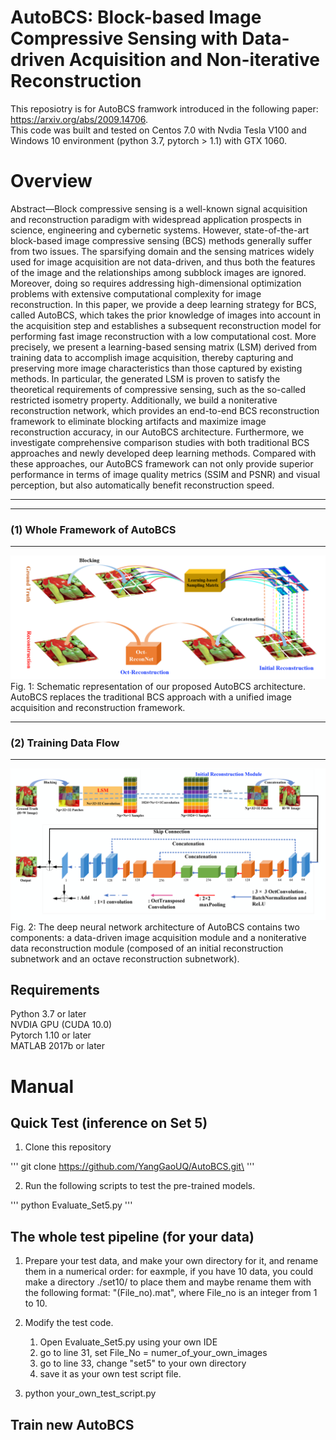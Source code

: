# AutoBCS: Block-based Image Compressive Sensing with Data-driven Acquisition and Non-iterative Reconstruction
This reposiotry is for AutoBCS framwork introduced in the following paper: https://arxiv.org/abs/2009.14706.  
This code was built and tested on Centos 7.0 with Nvdia Tesla V100 and Windows 10 environment (python 3.7, pytorch > 1.1)  with GTX 1060. 

# Overview

Abstract—Block compressive sensing is a well-known signal
acquisition and reconstruction paradigm with widespread application
prospects in science, engineering and cybernetic systems.
However, state-of-the-art block-based image compressive sensing
(BCS) methods generally suffer from two issues. The sparsifying
domain and the sensing matrices widely used for image acquisition
are not data-driven, and thus both the features of the image
and the relationships among subblock images are ignored. Moreover,
doing so requires addressing high-dimensional optimization
problems with extensive computational complexity for image
reconstruction. In this paper, we provide a deep learning strategy
for BCS, called AutoBCS, which takes the prior knowledge
of images into account in the acquisition step and establishes
a subsequent reconstruction model for performing fast image
reconstruction with a low computational cost. More precisely,
we present a learning-based sensing matrix (LSM) derived from
training data to accomplish image acquisition, thereby capturing
and preserving more image characteristics than those captured by
existing methods. In particular, the generated LSM is proven to
satisfy the theoretical requirements of compressive sensing, such
as the so-called restricted isometry property. Additionally, we
build a noniterative reconstruction network, which provides an
end-to-end BCS reconstruction framework to eliminate blocking
artifacts and maximize image reconstruction accuracy, in our
AutoBCS architecture. Furthermore, we investigate comprehensive
comparison studies with both traditional BCS approaches
and newly developed deep learning methods. Compared with
these approaches, our AutoBCS framework can not only provide
superior performance in terms of image quality metrics (SSIM
and PSNR) and visual perception, but also automatically benefit
reconstruction speed.
*** 
________________________________
### (1) Whole Framework of AutoBCS
________________________________
![Whole Framework](https://github.com/YangGaoUQ/AutoBCS/blob/master/img/Fig1.png)
Fig. 1: Schematic representation of our proposed AutoBCS architecture. AutoBCS replaces the traditional BCS approach with a unified image acquisition and reconstruction framework.
________________________________
### (2) Training Data Flow
________________________________
![Network Flow](https://github.com/YangGaoUQ/AutoBCS/blob/master/img/Fig2.png)
Fig. 2: The deep neural network architecture of AutoBCS contains two components: a data-driven image acquisition module
and a noniterative data reconstruction module (composed of an initial reconstruction subnetwork and an octave reconstruction
subnetwork).

## Requirements
Python 3.7 or later  
NVDIA GPU (CUDA 10.0)  
Pytorch 1.10 or later  
MATLAB 2017b or later  

# Manual

## Quick Test (inference on Set 5)
1. Clone this repository

'''
    git clone https://github.com/YangGaoUQ/AutoBCS.git\
'''

2. Run the following scripts to test the pre-trained models.

'''
    python Evaluate_Set5.py
'''

## The whole test pipeline (for your data)
1. Prepare your test data, and make your own directory for it, and rename them in a numerical order:
    for eaxmple, if you have 10 data, you could make a directory ./set10/ to place them and maybe rename them with the following format: "(File_no).mat", where File_no is an integer from 1 to 10.   
2. Modify the  test code. 
    1. Open Evaluate_Set5.py using your own IDE
    2. go to line 31, set File_No = numer_of_your_own_images
    3. go to line 33, change "set5" to your own directory
    4. save it as your own test script file. 

3. python your_own_test_script.py  

## Train new AutoBCS

